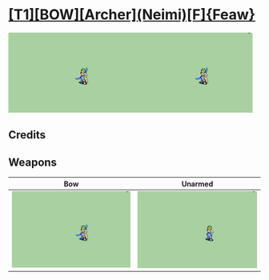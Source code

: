 # [\[T1\]\[BOW\]\[Archer\]\(Neimi\)\[F\]{Feaw}](./)

<img src="./5.%20Bow/Bow_000.png" alt="[T1][BOW][Archer](Neimi)[F]{Feaw} standing" />

## Credits



## Weapons


|Bow |Unarmed |
|  :---: | :---: |
| <img alt="Bow animation" src="./5.%20Bow/Bow.gif" /> | <img alt="Unarmed animation" src="./8.%20Unarmed/Unarmed.gif" /> |
